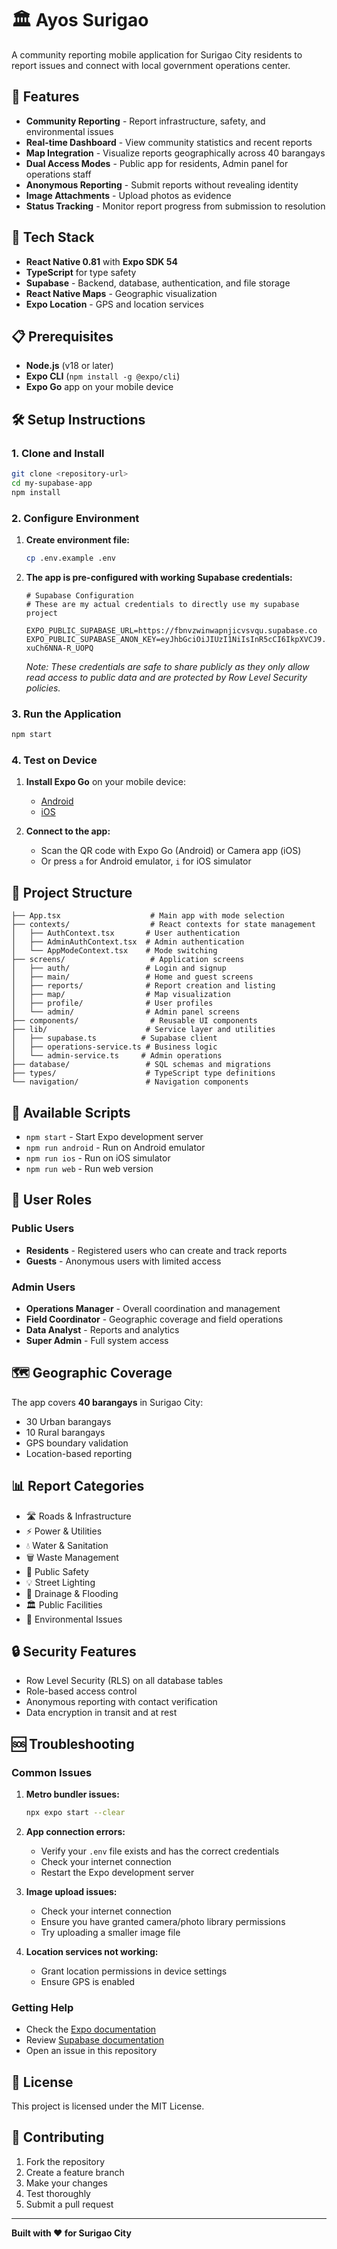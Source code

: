 # 🏛️ Ayos Surigao

A community reporting mobile application for Surigao City residents to report issues and connect with local government operations center.

## 📱 Features

- **Community Reporting** - Report infrastructure, safety, and environmental issues
- **Real-time Dashboard** - View community statistics and recent reports
- **Map Integration** - Visualize reports geographically across 40 barangays
- **Dual Access Modes** - Public app for residents, Admin panel for operations staff
- **Anonymous Reporting** - Submit reports without revealing identity
- **Image Attachments** - Upload photos as evidence
- **Status Tracking** - Monitor report progress from submission to resolution

## 🚀 Tech Stack

- **React Native 0.81** with **Expo SDK 54**
- **TypeScript** for type safety
- **Supabase** - Backend, database, authentication, and file storage
- **React Native Maps** - Geographic visualization
- **Expo Location** - GPS and location services

## 📋 Prerequisites

- **Node.js** (v18 or later)
- **Expo CLI** (`npm install -g @expo/cli`)
- **Expo Go** app on your mobile device

## 🛠️ Setup Instructions

### 1. Clone and Install

```bash
git clone <repository-url>
cd my-supabase-app
npm install
```

### 2. Configure Environment

1. **Create environment file:**

   ```bash
   cp .env.example .env
   ```

2. **The app is pre-configured with working Supabase credentials:**

   ```env
   # Supabase Configuration
   # These are my actual credentials to directly use my supabase project

   EXPO_PUBLIC_SUPABASE_URL=https://fbnvzwinwapnjicvsvqu.supabase.co
   EXPO_PUBLIC_SUPABASE_ANON_KEY=eyJhbGciOiJIUzI1NiIsInR5cCI6IkpXVCJ9.eyJpc3MiOiJzdXBhYmFzZSIsInJlZiI6ImZibnZ6d2lud2FwbmppY3ZzdnF1Iiwicm9sZSI6ImFub24iLCJpYXQiOjE3NTg5MzkwNzAsImV4cCI6MjA3NDUxNTA3MH0.HZIz3kFH4KJNbzHgCAbwDe4L6Pt-xuCh6NNA-R_UOPQ
   ```

   _Note: These credentials are safe to share publicly as they only allow read access to public data and are protected by Row Level Security policies._

### 3. Run the Application

```bash
npm start
```

### 4. Test on Device

1. **Install Expo Go** on your mobile device:

   - [Android](https://play.google.com/store/apps/details?id=host.exp.exponent)
   - [iOS](https://apps.apple.com/app/expo-go/id982107779)

2. **Connect to the app:**

   - Scan the QR code with Expo Go (Android) or Camera app (iOS)
   - Or press `a` for Android emulator, `i` for iOS simulator

## 📁 Project Structure

```
├── App.tsx                    # Main app with mode selection
├── contexts/                  # React contexts for state management
│   ├── AuthContext.tsx       # User authentication
│   ├── AdminAuthContext.tsx  # Admin authentication
│   └── AppModeContext.tsx    # Mode switching
├── screens/                   # Application screens
│   ├── auth/                 # Login and signup
│   ├── main/                 # Home and guest screens
│   ├── reports/              # Report creation and listing
│   ├── map/                  # Map visualization
│   ├── profile/              # User profiles
│   └── admin/                # Admin panel screens
├── components/                # Reusable UI components
├── lib/                      # Service layer and utilities
│   ├── supabase.ts          # Supabase client
│   ├── operations-service.ts # Business logic
│   └── admin-service.ts     # Admin operations
├── database/                 # SQL schemas and migrations
├── types/                    # TypeScript type definitions
└── navigation/               # Navigation components
```

## 🔧 Available Scripts

- `npm start` - Start Expo development server
- `npm run android` - Run on Android emulator
- `npm run ios` - Run on iOS simulator
- `npm run web` - Run web version

## 👥 User Roles

### Public Users

- **Residents** - Registered users who can create and track reports
- **Guests** - Anonymous users with limited access

### Admin Users

- **Operations Manager** - Overall coordination and management
- **Field Coordinator** - Geographic coverage and field operations
- **Data Analyst** - Reports and analytics
- **Super Admin** - Full system access

## 🗺️ Geographic Coverage

The app covers **40 barangays** in Surigao City:

- 30 Urban barangays
- 10 Rural barangays
- GPS boundary validation
- Location-based reporting

## 📊 Report Categories

- 🛣️ Roads & Infrastructure
- ⚡ Power & Utilities
- 💧 Water & Sanitation
- 🗑️ Waste Management
- 🚨 Public Safety
- 💡 Street Lighting
- 🌊 Drainage & Flooding
- 🏛️ Public Facilities
- 🌱 Environmental Issues

## 🔒 Security Features

- Row Level Security (RLS) on all database tables
- Role-based access control
- Anonymous reporting with contact verification
- Data encryption in transit and at rest

## 🆘 Troubleshooting

### Common Issues

1. **Metro bundler issues:**

   ```bash
   npx expo start --clear
   ```

2. **App connection errors:**

   - Verify your `.env` file exists and has the correct credentials
   - Check your internet connection
   - Restart the Expo development server

3. **Image upload issues:**

   - Check your internet connection
   - Ensure you have granted camera/photo library permissions
   - Try uploading a smaller image file

4. **Location services not working:**

   - Grant location permissions in device settings
   - Ensure GPS is enabled

### Getting Help

- Check the [Expo documentation](https://docs.expo.dev/)
- Review [Supabase documentation](https://supabase.com/docs)
- Open an issue in this repository

## 📝 License

This project is licensed under the MIT License.

## 🤝 Contributing

1. Fork the repository
2. Create a feature branch
3. Make your changes
4. Test thoroughly
5. Submit a pull request

---

**Built with ❤️ for Surigao City**
